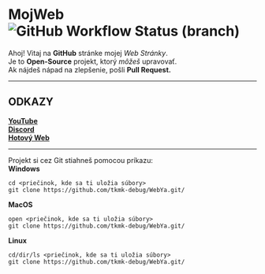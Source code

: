 # MojWeb ![GitHub Workflow Status (branch)](https://img.shields.io/github/workflow/status/PaperMC/Paper/Build%20Paper/master)  

Ahoj! 
Vitaj na **GitHub** stránke mojej _Web Stránky_.  
Je to **Open-Source** projekt, ktorý _môžeš_ upravovať.  
Ak nájdeš nápad na zlepšenie, pošli **Pull Request.**  

---

## ODKAZY  
      
**[YouTube](https://www.youtube.com/channel/UCYlSDA9BGGL3rtkl1OF9IdA)**  
**[Discord](https://bit.ly/MojDiscordServer)**  
**[Hotový Web](https://mycinematics.wordpress.com/)**  

---  

Projekt si cez Git stiahneš pomocou príkazu:  
**Windows**  
```  
cd <priečinok, kde sa ti uložia súbory>
git clone https://github.com/tkmk-debug/WebYa.git/  
```  
**MacOS**
```  
open <priečinok, kde sa ti uložia súbory>
git clone https://github.com/tkmk-debug/WebYa.git/
``` 
**Linux**
```  
cd/dir/ls <priečinok, kde sa ti uložia súbory>
git clone https://github.com/tkmk-debug/WebYa.git/
```   




